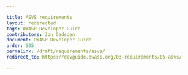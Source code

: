 ```yaml
---

title: ASVS requirements
layout: redirected
tags: OWASP Developer Guide
contributors: Jon Gadsden
document: OWASP Developer Guide
order: 505
permalink: /draft/requirements/asvs/
redirect_to: https://devguide.owasp.org/03-requirements/05-asvs/

---
```

